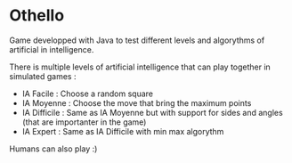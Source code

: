 # Othello

Game developped with Java to test different levels and algorythms of artificial in intelligence.

There is multiple levels of artificial intelligence that can play together in simulated games :

- IA Facile : Choose a random square
- IA Moyenne : Choose the move that bring the maximum points
- IA Difficile : Same as IA Moyenne but with support for sides and angles (that are importanter in the game)
- IA Expert : Same as IA Difficile with min max algorythm

Humans can also play :)
